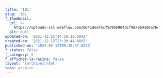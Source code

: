 ```yaml
---
title: '161'
slug: '161'
f_thumbnail:
  url: >-
    https://uploads-ssl.webflow.com/6641dea76c75d9b6904dcf9d/6641dea76c75d9b6904dd284_161.jpg
  alt: null
updated-on: '2021-12-15T14:58:19.504Z'
created-on: '2021-12-13T23:30:44.689Z'
published-on: '2024-05-13T09:35:37.825Z'
f_status: false
f_category: S
f_afficher-la-racine: false
layout: '[archive].html'
tags: archive
---
```



